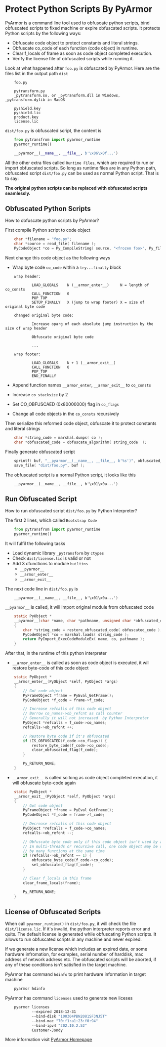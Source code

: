 # Protect Python Scripts By PyArmor

PyArmor is a command line tool used to obfuscate python scripts, bind
obfuscated scripts to fixed machine or expire obfuscated scripts. It
protects Python scripts by the following ways:

* Obfuscate code object to protect constants and literal strings.
* Obfuscate co_code of each function (code object) in runtime.
* Clear f_locals of frame as soon as code object completed execution.
* Verify the license file of obfuscated scripts while running it.

Look at what happened after `foo.py` is obfuscated by PyArmor. Here
are the files list in the output path `dist`

```
    foo.py

    pytransform.py
    _pytransform.so, or _pytransform.dll in Windows, _pytransform.dylib in MacOS

    pyshield.key
    pyshield.lic
    product.key
    license.lic
```

`dist/foo.py` is obfuscated script, the content is

``` python
    from pytransfrom import pyarmor_runtime
    pyarmor_runtime()

    __pyarmor__(__name__, __file__, b'\x06\x0f...')
```

All the other extra files called `Runtime Files`, which are required to run or
import obfuscated scripts. So long as runtime files are in any Python path,
obfuscated script `dist/foo.py` can be used as normal Python script. That is to say:

**The original python scripts can be replaced with obfuscated scripts seamlessly.**

## Obfuscated Python Scripts

How to obfuscate python scripts by PyArmor?

First compile Python script to code object

``` c
    char *filename = "foo.py";
    char *source = read_file( filename );
    PyCodeObject *co = Py_CompileString( source, "<frozen foo>", Py_file_input );
```

Next change this code object as the following ways

* Wrap byte code `co_code` within a `try...finally` block

```
    wrap header:

            LOAD_GLOBALS    N (__armor_enter__)     N = length of co_consts
            CALL_FUNCTION   0
            POP_TOP
            SETUP_FINALLY   X (jump to wrap footer) X = size of original byte code

    changed original byte code:

            Increase oparg of each absolute jump instruction by the size of wrap header

            Obfuscate original byte code

            ...

    wrap footer:

            LOAD_GLOBALS    N + 1 (__armor_exit__)
            CALL_FUNCTION   0
            POP_TOP
            END_FINALLY
```

* Append function names `__armor_enter`, `__armor_exit__` to `co_consts`

* Increase `co_stacksize` by 2

* Set CO_OBFUSCAED (0x80000000) flag in `co_flags`

* Change all code objects in the `co_consts` recursively

Then serialize this reformed code object, obfuscate it to protect constants and literal strings

``` c
    char *string_code = marshal.dumps( co );
    char *obfuscated_code = obfuscate_algorithm( string_code  );
```

Finally generate obfuscated script

``` c
    sprintf( buf, "__pyarmor__(__name__, __file__, b'%s')", obfuscated_code );
    save_file( "dist/foo.py", buf );
```

The obfuscated script is a normal Python script, it looks like this

```
    __pyarmor__(__name__, __file__, b'\x01\x0a...')
```

## Run Obfuscated Script

How to run obfuscated script `dist/foo.py` by Python Interpreter?

The first 2 lines, which called `Bootstrap Code`

``` python
    from pytransfrom import pyarmor_runtime
    pyarmor_runtime()
```

It will fulfil the following tasks

* Load dynamic library `_pytransform` by `ctypes`
* Check `dist/license.lic` is valid or not
* Add 3 cfunctions to module `builtins`
  * `__pyarmor__`
  * `__armor_enter__`
  * `__armor_exit__`

The next code line in `dist/foo.py` is

```
    __pyarmor__(__name__, __file__, b'\x01\x0a...')

```
`__pyarmor__` is called, it will import original module from obfuscated code

```c
    static PyObject *
    __pyarmor__(char *name, char *pathname, unsigned char *obfuscated_code)
    {
        char *string_code = restore_obfuscated_code( obfuscated_code );
        PyCodeObject *co = marshal.loads( string_code );
        return PyImport_ExecCodeModuleEx( name, co, pathname );
    }
```

After that, in the runtime of this python interpreter

* `__armor_enter__` is called as soon as code object is executed, it
  will restore byte-code of this code object

``` c
    static PyObject *
    __armor_enter__(PyObject *self, PyObject *args)
    {
        // Got code object
        PyFrameObject *frame = PyEval_GetFrame();
        PyCodeObject *f_code = frame->f_code;

        // Increase refcalls of this code object
        // Borrow co_names->ob_refcnt as call counter
        // Generally it will not increased  by Python Interpreter
        PyObject *refcalls = f_code->co_names;
        refcalls->ob_refcnt ++;

        // Restore byte code if it's obfuscated
        if (IS_OBFUSCATED(f_code->co_flags)) {
            restore_byte_code(f_code->co_code);
            clear_obfuscated_flag(f_code);
        }

        Py_RETURN_NONE;
    }
```

* `__armor_exit__` is called so long as code object completed
  execution, it will obfuscate byte-code again

``` c
    static PyObject *
    __armor_exit__(PyObject *self, PyObject *args)
    {
        // Got code object
        PyFrameObject *frame = PyEval_GetFrame();
        PyCodeObject *f_code = frame->f_code;

        // Decrease refcalls of this code object
        PyObject *refcalls = f_code->co_names;
        refcalls->ob_refcnt --;

        // Obfuscate byte code only if this code object isn't used by any function
        // In multi-threads or recursive call, one code object may be referenced
        // by many functions at the same time
        if (refcalls->ob_refcnt == 1) {
            obfuscate_byte_code(f_code->co_code);
            set_obfuscated_flag(f_code);
        }

        // Clear f_locals in this frame
        clear_frame_locals(frame);

        Py_RETURN_NONE;
    }
```

## License of Obfuscated Scripts

When call `pyarmor_runtime()` in `dist/foo.py`, it will check the file
`dist/license.lic`. If it's invalid, the python interpreter reports
error and quits. The default license is generated while obfuscating
Python scripts. It allows to run obfuscated scripts in any machine and
never expired.

If we generate a new license which includes an expired date, or some
hardware infromation, for examples, serial number of harddisk, mac
address of network address etc. The obfuscated scripts will be
aborted, if any of these conditions isn't satisfied in the target
machine.

PyArmor has command `hdinfo` to print hardware information in target machine

```bash
    pyarmor hdinfo
```

PyArmor has command `licenses` used to generate new liceses

``` bash
    pyarmor licenses
            --expired 2018-12-31
            --bind-disk "100304PBN2081SF3NJ5T"
            --bind-mac "70:f1:a1:23:f0:94"
            --bind-ipv4 "202.10.2.52"
            Customer-Jondy
```

More information visit [PyArmor Homepage](http://pyarmor.dashingsoft.com/)

